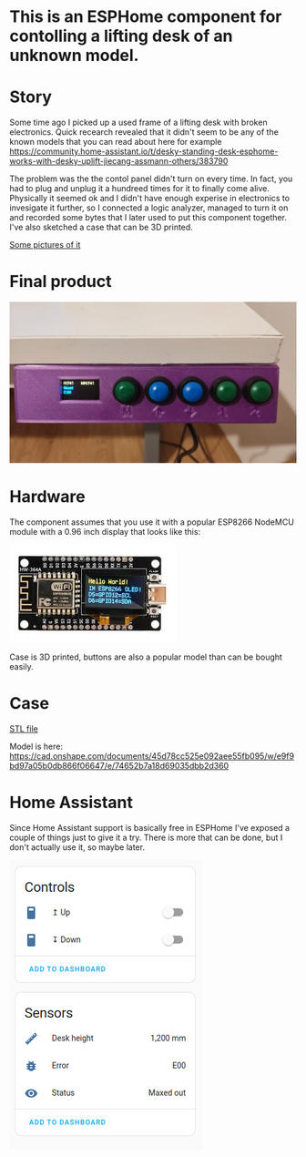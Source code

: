 This is an ESPHome component for contolling a lifting desk of an unknown model.
======

Story
======
Some time ago I picked up a used frame of a lifting desk with broken electronics. Quick recearch revealed that it didn't seem to be any of the known models that you can read about here for example https://community.home-assistant.io/t/desky-standing-desk-esphome-works-with-desky-uplift-jiecang-assmann-others/383790 

The problem was the the contol panel didn't turn on every time. In fact, you had to plug and unplug it a hundreed times
for it to finally come alive. Physically it seemed ok and I didn't have enough experise in electronics to invesigate
it further, so I connected a logic analyzer, managed to turn it on and recorded some bytes that I later used to put
this component together. I've also sketched a case that can be 3D printed.

[Some pictures of it](pic/pics.md)

Final product
======
![Looks like this](pic/panel.jpg)

Hardware
======
The component assumes that you use it with a popular ESP8266 NodeMCU module with a 0.96 inch display that looks like this:

![NodeMCU](pic/esp8266_display.jpeg)

Case is 3D printed, buttons are also a popular model than can be bought easily.

Case
======
[STL file](cad/ufo_desk_case.stl)

Model is here: 
https://cad.onshape.com/documents/45d78cc525e092aee55fb095/w/e9f9bd97a05b0db866f06647/e/74652b7a18d69035dbb2d360

Home Assistant
======
Since Home Assistant support is basically free in ESPHome I've exposed a couple of things just to 
give it a try. There is more that can be done, but I don't actually use it, so maybe later.

![HA](pic/ha.png)
